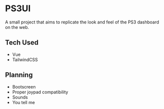 # PS3UI
A small project that aims to replicate the look and feel of the PS3 dashboard on the web.

## Tech Used
- Vue
- TailwindCSS

## Planning
- Bootscreen
- Proper joypad compatibility
- Sounds
- You tell me